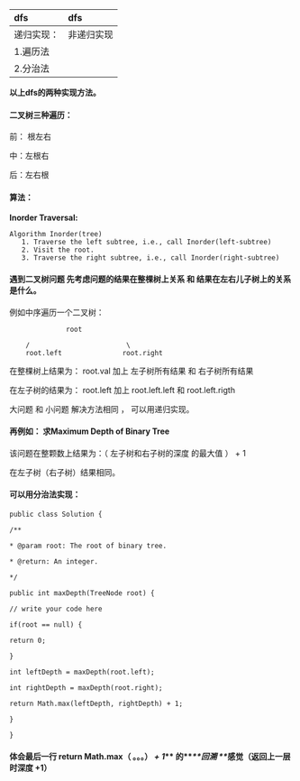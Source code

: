 | dfs | dfs |
| :--- | :--- |
| 递归实现： | 非递归实现 |
| 1.遍历法 |  |
| 2.分治法 |  |

**以上dfs的两种实现方法。**

#### 

#### 二叉树三种遍历：

前： 根左右

中：左根右

后：左右根



#### 算法：

**Inorder Traversal:**

```
Algorithm Inorder(tree)
   1. Traverse the left subtree, i.e., call Inorder(left-subtree)
   2. Visit the root.
   3. Traverse the right subtree, i.e., call Inorder(right-subtree)
```

#### **遇到二叉树问题 先考虑问题的结果在整棵树上关系 和 结果在左右儿子树上的关系是什么。**

例如中序遍历一个二叉树：

```
              root

    /                        \
    root.left               root.right
```

在整棵树上结果为： root.val  加上 左子树所有结果 和 右子树所有结果

在左子树的结果为：   root.left 加上 root.left.left 和 root.left.rigth

大问题 和 小问题 解决方法相同 ， 可以用递归实现。

#### 再例如： **求Maximum Depth of Binary Tree**

该问题在整颗数上结果为：（ 左子树和右子树的深度 的最大值 ） + 1

在左子树（右子树）结果相同。

#### 可以用**分治法**实现：

`public class Solution {`

`/**`

`* @param root: The root of binary tree.`

`* @return: An integer.`

`*/`

`public int maxDepth(TreeNode root) {`

`// write your code here`

`if(root == null) {`

`return 0;`

`}`

`int leftDepth = maxDepth(root.left);`

`int rightDepth = maxDepth(root.right);`

`return Math.max(leftDepth, rightDepth) + 1;`

`}`

`}`

#### 体会最后一行 return Math.max（ 。。。）  _**+  1**_** 的**_**回溯 **_**感觉（返回上一层时深度 +1）**

### 

#### 



